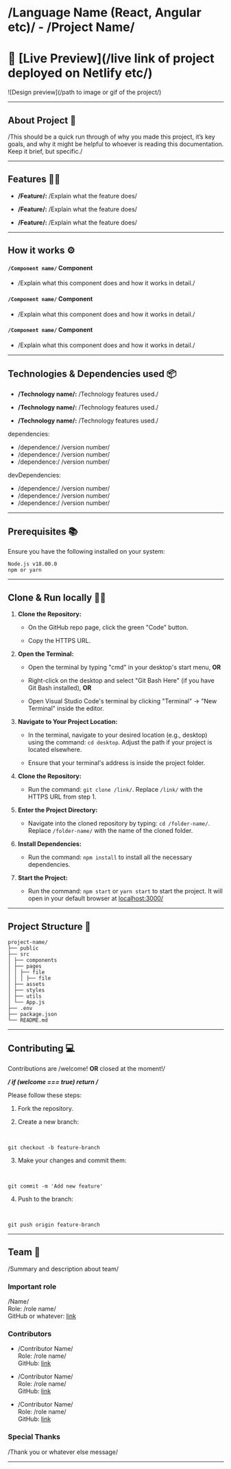 # /Language Name (React, Angular etc)/ - /Project Name/

# 🔗 [Live Preview](/live link of project deployed on Netlify etc/)

![Design preview](/path to image or gif of the project/)

---

## About Project 👋

/This should be a quick run through of why you made this project, it’s key goals, and why it might be helpful to whoever is reading this documentation. Keep it brief, but specific./

---

## Features 👨‍💻

- **/Feature/:** /Explain what the feature does/

- **/Feature/:** /Explain what the feature does/

- **/Feature/:** /Explain what the feature does/

---

## How it works ⚙️

#### `/Component name/` Component

- /Explain what this component does and how it works in detail./

#### `/Component name/` Component

- /Explain what this component does and how it works in detail./

#### `/Component name/` Component

- /Explain what this component does and how it works in detail./

---

## Technologies & Dependencies used 📦

- **/Technology name/:** /Technology features used./

- **/Technology name/:** /Technology features used./

- **/Technology name/:** /Technology features used./

dependencies:

- /dependence:/ /version number/
- /dependence:/ /version number/
- /dependence:/ /version number/

devDependencies:

- /dependence:/ /version number/
- /dependence:/ /version number/
- /dependence:/ /version number/

---

## Prerequisites 📚

Ensure you have the following installed on your system:

    Node.js v18.00.0
    npm or yarn

---

## Clone & Run locally 🏃‍♂️

1. **Clone the Repository:**

   - On the GitHub repo page, click the green "Code" button.

   - Copy the HTTPS URL.

2. **Open the Terminal:**

   - Open the terminal by typing "cmd" in your desktop's start menu, **OR**

   - Right-click on the desktop and select "Git Bash Here" (if you have Git Bash installed), **OR**

   - Open Visual Studio Code's terminal by clicking "Terminal" -> "New Terminal" inside the editor.

3. **Navigate to Your Project Location:**

   - In the terminal, navigate to your desired location (e.g., desktop) using the command: `cd desktop`. Adjust the path if your project is located elsewhere.

   - Ensure that your terminal's address is inside the project folder.

4. **Clone the Repository:**

   - Run the command: `git clone /link/`. Replace `/link/` with the HTTPS URL from step 1.

5. **Enter the Project Directory:**

   - Navigate into the cloned repository by typing: `cd /folder-name/`. Replace `/folder-name/` with the name of the cloned folder.

6. **Install Dependencies:**

   - Run the command: `npm install` to install all the necessary dependencies.

7. **Start the Project:**

   - Run the command: `npm start` or `yarn start` to start the project. It will open in your default browser at [localhost:3000/](http://localhost:3000/)

---

## Project Structure 📂

    project-name/
    ├── public
    ├── src
    │ ├── components
    │ ├── pages
    │ │ ├── file
    │ │ │ ├── file
    │ ├── assets
    │ ├── styles
    │ ├── utils
    │ └── App.js 
    ├── .env 
    ├── package.json 
    └── README.md 

---

## Contributing 💻

Contributions are /welcome! **OR** closed at the moment!/

**_/ if (welcome === true) return /_**

Please follow these steps:

1. Fork the repository.

2. Create a new branch:

<br>

    git checkout -b feature-branch

3. Make your changes and commit them:

<br>

    git commit -m 'Add new feature'

4. Push to the branch:

<br>

    git push origin feature-branch

---

## Team 🎇

/Summary and description about team/

### Important role

/Name/ \
Role: /role name/ \
GitHub or whatever: [link]()

### Contributors

- /Contributor Name/ \
  Role: /role name/ \
  GitHub: [link]()

- /Contributor Name/ \
  Role: /role name/ \
  GitHub: [link]()

- /Contributor Name/ \
  Role: /role name/ \
  GitHub: [link]()

### Special Thanks

/Thank you or whatever else message/

---
